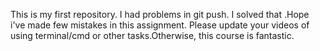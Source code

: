 This is my first repository. I had problems in git push. I solved that .Hope i've made few mistakes in this assignment. Please update your videos of using terminal/cmd or other tasks.Otherwise, this course is fantastic.
